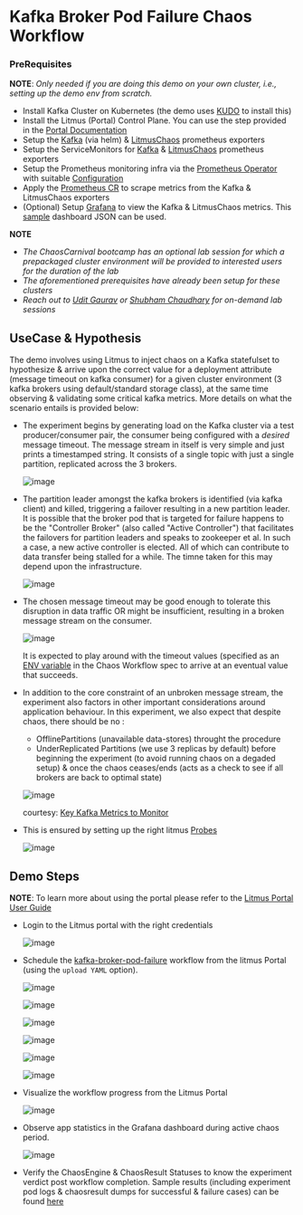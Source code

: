 # Kafka Broker Pod Failure Chaos Workflow 


### PreRequisites 

**NOTE**: _Only needed if you are doing this demo on your own cluster, i.e., setting up the demo env from scratch._

- Install Kafka Cluster on Kubernetes (the demo uses [KUDO](https://kudo.dev/docs/runbooks/kafka/install.html#installing-the-operator) to install this)
- Install the Litmus (Portal) Control Plane. You can use the step provided in the [Portal Documentation](https://github.com/litmuschaos/litmus/tree/master/litmus-portal#applying-k8s-manifest)
- Setup the [Kafka](./kafka-exporter-helm) (via helm) & [LitmusChaos](./chaos-exporter) prometheus exporters
- Setup the ServiceMonitors for [Kafka](./service-monitors/kafka-exporter-service-monitor.yaml) & [LitmusChaos](./service-monitors/chaos-exporter-service-monitor.yaml) prometheus exporters
- Setup the Prometheus monitoring infra via the [Prometheus Operator](https://github.com/litmuschaos/litmus/tree/master/monitoring/utils/prometheus/prometheus-operator) with suitable [Configuration](https://github.com/litmuschaos/litmus/tree/master/monitoring/utils/prometheus/prometheus-configuration)
- Apply the [Prometheus CR](./prometheus/prometheus.yaml) to scrape metrics from the Kafka & LitmusChaos exporters
- (Optional) Setup [Grafana](https://github.com/litmuschaos/litmus/tree/master/monitoring/utils/grafana) to view the Kafka & LitmusChaos metrics. This [sample](./grafana/kafka-jmx.json) dashboard JSON can be used.

**NOTE**

- _The ChaosCarnival bootcamp has an optional lab session for which a prepackaged cluster environment will be provided to interested users for the duration of the lab_
- _The aforementioned prerequisites have already been setup for these clusters_
- _Reach out to [Udit Gaurav](udit.gaurav@mayadata.io) or [Shubham Chaudhary](shubham.chaudhary@mayadata.io) for on-demand lab sessions_

## UseCase & Hypothesis 

The demo involves using Litmus to inject chaos on a Kafka statefulset to hypothesize & arrive upon the correct value for a deployment attribute (message timeout on kafka consumer) for a given cluster environment (3 kafka brokers using default/standard storage class), at the same time observing & validating some critical kafka metrics. More details on what the scenario entails is provided below: 

- The experiment begins by generating load on the Kafka cluster via a test producer/consumer pair, the consumer being configured with a _desired_ message timeout. The message stream in itself is very simple and just prints a timestamped string. It consists of a single topic with just a single partition, replicated across the 3 brokers. 

  ![image](https://user-images.githubusercontent.com/21166217/109115336-efe30680-7764-11eb-90c3-016890e923f7.png)

- The partition leader amongst the kafka brokers is identified (via kafka client) and killed, triggering a failover resulting in a new partition leader. It is possible that the broker pod that is targeted for failure happens to be the "Controller Broker" (also called "Active Controller") that facilitates the failovers for partition leaders and speaks to zookeeper et al. In such a case, a new active controller is elected. All of which can contribute to data transfer being stalled for a while. The timne taken for this may depend upon the infrastructure. 

  ![image](https://user-images.githubusercontent.com/21166217/109115795-9202ee80-7765-11eb-9f2d-67fbeafdc16f.png)

- The chosen message timeout may be good enough to tolerate this disruption in data traffic OR might be insufficient, resulting in a broken message stream on the consumer. 

  ![image](https://user-images.githubusercontent.com/21166217/109116891-3d607300-7767-11eb-9046-29589336cbe2.png)
  
  It is expected to play around with the timeout values (specified as an [ENV variable](https://github.com/chaoscarnival/bootcamps/blob/90d5e3e17194ed8effa1f290e52602c173a52c45/day1-kafkaChaos/chaos-workflow/kafka-wf-probe.yaml#L104) in the Chaos Workflow spec to arrive at an eventual value that succeeds. 

- In addition to the core constraint of an unbroken message stream, the experiment also factors in other important considerations around application behaviour. In this experiment, we also expect that despite chaos, there should be no : 

  - OfflinePartitions (unavailable data-stores) throught the procedure 
  - UnderReplicated Partitions (we use 3 replicas by default) before beginning the experiment (to avoid running chaos on a degaded setup) & once the chaos ceases/ends (acts as a check to see if all brokers are back to optimal state)

  ![image](https://user-images.githubusercontent.com/21166217/109117980-b6ac9580-7768-11eb-94db-502ee4ff92ad.png)
  
  courtesy: [Key Kafka Metrics to Monitor](https://sematext.com/blog/kafka-metrics-to-monitor/#:~:text=Offline%20partitions%20represent%20data%20stores,to%20reassign%20partitions%20when%20needed.)

- This is ensured by setting up the right litmus [Probes](https://docs.litmuschaos.io/docs/litmus-probe/)

  ![image](https://user-images.githubusercontent.com/21166217/109118845-dc866a00-7769-11eb-9e52-40c6e089594f.png)


## Demo Steps 

**NOTE**: To learn more about using the portal please
refer to the [Litmus Portal User Guide](https://docs.google.com/document/d/1fiN25BrZpvqg0UkBCuqQBE7Mx8BwDGC8ss2j2oXkZNA/edit#)

- Login to the Litmus portal with the right credentials

  ![image](https://user-images.githubusercontent.com/21166217/109124301-c62fdc80-7770-11eb-94c8-a2fba299d7b8.png)

- Schedule the [kafka-broker-pod-failure](./chaos-workflow/kafka-wf-probe.yaml) workflow from the litmus Portal (using the `upload YAML` option). 

  ![image](https://user-images.githubusercontent.com/21166217/109124549-10b15900-7771-11eb-8a04-ba706f2d29e0.png)
  
  ![image](https://user-images.githubusercontent.com/21166217/109124732-45bdab80-7771-11eb-9d44-52bd7ccf071a.png)
  
  ![image](https://user-images.githubusercontent.com/21166217/109124921-7998d100-7771-11eb-96cd-605c8dd61966.png)
  
  ![image](https://user-images.githubusercontent.com/21166217/109125010-933a1880-7771-11eb-83b9-7245e20a0e54.png)
  
  ![image](https://user-images.githubusercontent.com/21166217/109125105-ae0c8d00-7771-11eb-9256-b5fd99e83869.png)
  
  ![image](https://user-images.githubusercontent.com/21166217/109125181-c2e92080-7771-11eb-9bb8-59b4de29efc7.png)

- Visualize the workflow progress from the Litmus Portal

  ![image](https://user-images.githubusercontent.com/21166217/109125289-e4e2a300-7771-11eb-8080-7feb8583ff56.png)
  
- Observe app statistics in the Grafana dashboard during active chaos period. 

  ![image](https://user-images.githubusercontent.com/21166217/109116687-f4a8ba00-7766-11eb-9149-26ef50066d83.png)
  

- Verify the ChaosEngine & ChaosResult Statuses to know the experiment verdict post workflow completion. Sample results (including experiment pod logs & chaosresult dumps for successful & failure cases) can be found [here](./results)




